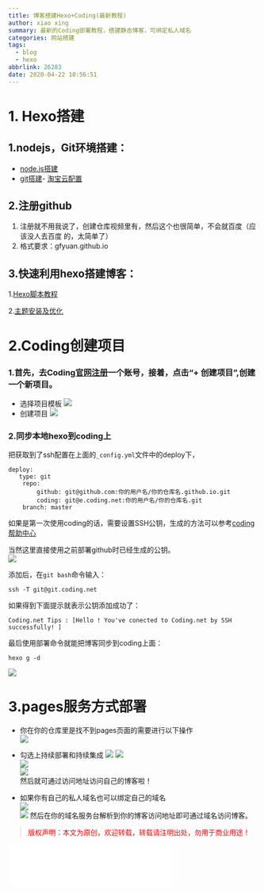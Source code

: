 ```yaml
---
title: 博客搭建Hexo+Coding(最新教程)
author: xiao xing
summary: 最新的Coding部署教程，搭建静态博客，可绑定私人域名
categories: 网站搭建
tags:
  - blog
  - hexo
abbrlink: 26283
date: 2020-04-22 10:56:51
---
```

# 1. Hexo搭建
## 1.nodejs，Git环境搭建： 

- [node.js搭建](https://blog.csdn.net/qq_43285335/article/details/90696126) 
- [git搭建](https://www.cnblogs.com/xueweisuoyong/p/11914045.html)- 
  [淘宝云配置](https://www.cnblogs.com/luyuandatabase/p/12145707.html) 

## 2.注册github 

1. 注册就不用我说了，创建仓库视频里有，然后这个也很简单，不会就百度（应该没人去百度
   的，太简单了）
2. 格式要求：gfyuan.github.io

## 3.快速利用hexo搭建博客：

 1.[Hexo脚本教程](https://hexoscript.gitbook.io/hexo-script/)  

 2.[主题安装及优化](https://github.com/blinkfox/hexo-theme-matery/blob/develop/README_CN.md)  
 # 2.Coding创建项目 
 ### 1.首先，去Coding[官网注册](coding.net)一个账号，接着，点击“+ 创建项目”,创建一个新项目。
 - 选择项目模板 
 ![](https://cdn.jsdelivr.net/gh/MoreInterests/CDN/P052211.jpg)
- 创建项目 
![](https://cdn.jsdelivr.net/gh/MoreInterests/CDN/P052212.jpg) 
### 2.同步本地hexo到coding上
把获取到了ssh配置在上面的`_config.yml`文件中的deploy下，
```
deploy:
   type: git
    repo: 
        github: git@github.com:你的用户名/你的仓库名.github.io.git
        coding: git@e.coding.net:你的用户名/你的仓库名.git
    branch: master
 ```  
如果是第一次使用coding的话，需要设置SSH公钥，生成的方法可以参考[coding帮助中心](https://help.coding.net/)   

当然这里直接使用之前部署github时已经生成的公钥。  
![](https://cdn.jsdelivr.net/gh/MoreInterests/CDN/P052213.jpg)    

添加后，在`git bash`命令输入：
```
ssh -T git@git.coding.net
```  
如果得到下面提示就表示公钥添加成功了：
```
Coding.net Tips : [Hello ! You've conected to Coding.net by SSH successfully! ]
```  

最后使用部署命令就能把博客同步到coding上面：
``` 
hexo g -d
```  

![](https://cdn.jsdelivr.net/gh/MoreInterests/CDN/P052214.jpg) 
  
# 3.pages服务方式部署  
- 你在你的仓库里是找不到pages页面的需要进行以下操作   
 ![](https://cdn.jsdelivr.net/gh/MoreInterests/CDN/P1.png)   
 - 勾选上持续部署和持续集成 
 ![](https://cdn.jsdelivr.net/gh/MoreInterests/CDN/P2.png) 
 ![](https://cdn.jsdelivr.net/gh/MoreInterests/CDN/P3.png)  
 ![](https://cdn.jsdelivr.net/gh/MoreInterests/CDN/P4.png)  
 ![](https://cdn.jsdelivr.net/gh/MoreInterests/CDN/P5.png)  
然后就可通过访问地址访问自己的博客啦！
  
- 如果你有自己的私人域名也可以绑定自己的域名  
![](https://cdn.jsdelivr.net/gh/MoreInterests/CDN/P6.png)  
![](https://cdn.jsdelivr.net/gh/MoreInterests/CDN/P7.png)  然后在你的域名服务台解析到你的博客访问地址即可通过域名访问博客。  
  
    
        
> <font color="ff0000">版权声明：本文为原创，欢迎转载，转载请注明出处，勿用于商业用途！</font>  
<iframe frameborder="no" border="0" marginwidth="0" marginheight="0" width=330 height=86 src="//music.163.com/outchain/player?type=2&id=1443900438&auto=1&height=66"></iframe>